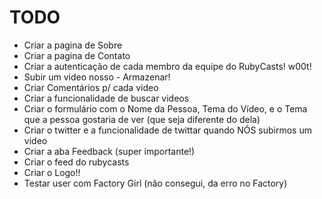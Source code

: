 # TODO

* Criar a pagina de Sobre
* Criar a pagina de Contato
* Criar a autenticação de cada membro da equipe do RubyCasts! w00t!
* Subir um video nosso - Armazenar!
* Criar Comentários p/ cada video
* Criar a funcionalidade de buscar videos
* Criar o formulário com o Nome da Pessoa, Tema do Vídeo, e o Tema que a pessoa 
gostaria de ver (que seja diferente do dela)
* Criar o twitter e a funcionalidade de twittar quando NÓS subirmos um video
* Criar a aba Feedback (super importante!)
* Criar o feed do rubycasts
* Criar o Logo!!
* Testar user com Factory Girl (não consegui, da erro no Factory)
